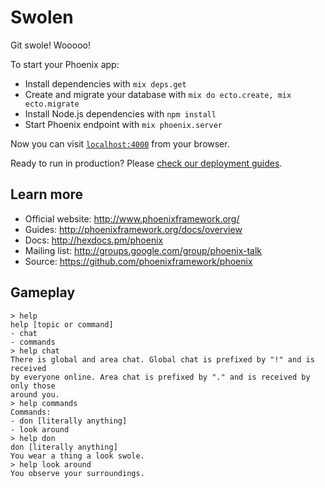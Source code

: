 # Swolen

Git swole! Wooooo!

To start your Phoenix app:

  * Install dependencies with `mix deps.get`
  * Create and migrate your database with `mix do ecto.create, mix ecto.migrate`
  * Install Node.js dependencies with `npm install`
  * Start Phoenix endpoint with `mix phoenix.server`

Now you can visit [`localhost:4000`](http://localhost:4000) from your browser.

Ready to run in production? Please [check our deployment guides](http://www.phoenixframework.org/docs/deployment).

## Learn more

  * Official website: http://www.phoenixframework.org/
  * Guides: http://phoenixframework.org/docs/overview
  * Docs: http://hexdocs.pm/phoenix
  * Mailing list: http://groups.google.com/group/phoenix-talk
  * Source: https://github.com/phoenixframework/phoenix

## Gameplay

```
> help
help [topic or command]
- chat
- commands
> help chat
There is global and area chat. Global chat is prefixed by "!" and is received
by everyone online. Area chat is prefixed by "." and is received by only those
around you.
> help commands
Commands:
- don [literally anything]
- look around
> help don
don [literally anything]
You wear a thing a look swole.
> help look around
You observe your surroundings.
```
